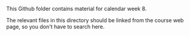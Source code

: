 This Github folder contains material for calendar week 8.

The relevant files in this directory should be linked from the course web page, so you don't have to search here.
